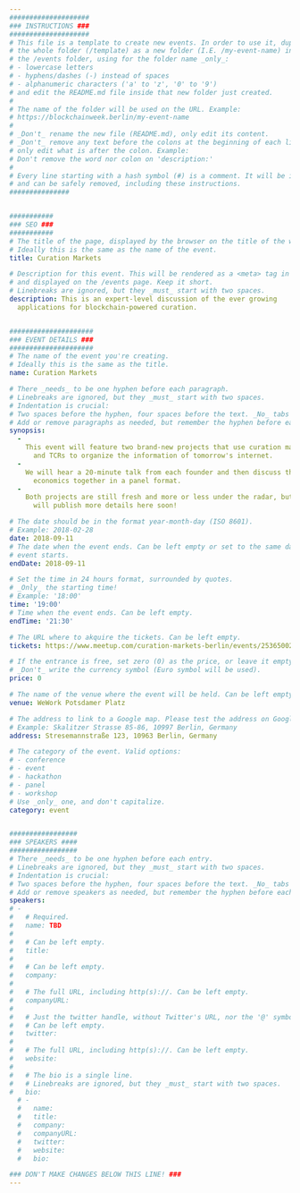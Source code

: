 ```yaml
---
####################
### INSTRUCTIONS ###
####################
# This file is a template to create new events. In order to use it, duplicate
# the whole folder (/template) as a new folder (I.E. /my-event-name) inside of
# the /events folder, using for the folder name _only_:
# - lowercase letters
# - hyphens/dashes (-) instead of spaces
# - alphanumeric characters ('a' to 'z', '0' to '9')
# and edit the README.md file inside that new folder just created.
#
# The name of the folder will be used on the URL. Example:
# https://blockchainweek.berlin/my-event-name
#
# _Don't_ rename the new file (README.md), only edit its content.
# _Don't_ remove any text before the colons at the beginning of each line,
# only edit what is after the colon. Example:
# Don't remove the word nor colon on 'description:'
#
# Every line starting with a hash symbol (#) is a comment. It will be ignored
# and can be safely removed, including these instructions.
###############


###########
### SEO ###
###########
# The title of the page, displayed by the browser on the title of the window.
# Ideally this is the same as the name of the event.
title: Curation Markets

# Description for this event. This will be rendered as a <meta> tag in the HTML,
# and displayed on the /events page. Keep it short.
# Linebreaks are ignored, but they _must_ start with two spaces.
description: This is an expert-level discussion of the ever growing
  applications for blockchain-powered curation.


#####################
### EVENT DETAILS ###
#####################
# The name of the event you're creating.
# Ideally this is the same as the title.
name: Curation Markets

# There _needs_ to be one hyphen before each paragraph.
# Linebreaks are ignored, but they _must_ start with two spaces.
# Indentation is crucial:
# Two spaces before the hyphen, four spaces before the text. _No_ tabs allowed.
# Add or remove paragraphs as needed, but remember the hyphen before each entry.
synopsis:
  -
    This event will feature two brand-new projects that use curation markets
      and TCRs to organize the information of tomorrow's internet.
  -
    We will hear a 20-minute talk from each founder and then discuss the token
      economics together in a panel format.
  -
    Both projects are still fresh and more or less under the radar, but we
      will publish more details here soon!

# The date should be in the format year-month-day (ISO 8601).
# Example: 2018-02-28
date: 2018-09-11
# The date when the event ends. Can be left empty or set to the same day the
# event starts.
endDate: 2018-09-11

# Set the time in 24 hours format, surrounded by quotes.
# _Only_ the starting time!
# Example: '18:00'
time: '19:00'
# Time when the event ends. Can be left empty.
endTime: '21:30'

# The URL where to akquire the tickets. Can be left empty.
tickets: https://www.meetup.com/curation-markets-berlin/events/253650020/

# If the entrance is free, set zero (0) as the price, or leave it empty.
# _Don't_ write the currency symbol (Euro symbol will be used).
price: 0

# The name of the venue where the event will be held. Can be left empty.
venue: WeWork Potsdamer Platz

# The address to link to a Google map. Please test the address on Google Maps.
# Example: Skalitzer Strasse 85-86, 10997 Berlin, Germany
address: Stresemannstraße 123, 10963 Berlin, Germany

# The category of the event. Valid options:
# - conference
# - event
# - hackathon
# - panel
# - workshop
# Use _only_ one, and don't capitalize.
category: event


#################
### SPEAKERS ####
#################
# There _needs_ to be one hyphen before each entry.
# Linebreaks are ignored, but they _must_ start with two spaces.
# Indentation is crucial:
# Two spaces before the hyphen, four spaces before the text. _No_ tabs allowed.
# Add or remove speakers as needed, but remember the hyphen before each entry.
speakers:
# -
#   # Required.
#   name: TBD
#
#   # Can be left empty.
#   title: 
#
#   # Can be left empty.
#   company: 
#
#   # The full URL, including http(s)://. Can be left empty.
#   companyURL: 
#
#   # Just the twitter handle, without Twitter's URL, nor the '@' symbol.
#   # Can be left empty.
#   twitter: 
#
#   # The full URL, including http(s)://. Can be left empty.
#   website: 
#
#   # The bio is a single line.
#   # Linebreaks are ignored, but they _must_ start with two spaces.
#   bio: 
  # -
  #   name: 
  #   title: 
  #   company: 
  #   companyURL: 
  #   twitter: 
  #   website: 
  #   bio: 

### DON'T MAKE CHANGES BELOW THIS LINE! ###
---
```

<!-- ### DON'T MAKE CHANGES BELOW THIS LINE! ### -->

<Event-Content/>
